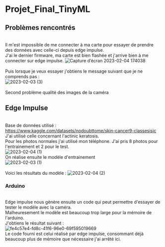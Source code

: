 # **Projet_Final_TinyML**

## Problèmes rencontrés
<br />Il m'est impossible de me connecter à ma carte pour essayer de prendre des données avec celle-ci depuis edge impulse.
<br />J'ai le dernier firmware, ma carte est bien flashée et j'arrive bien à me connecter sur edge impulse.
![Capture d’écran 2023-02-04 174038](https://user-images.githubusercontent.com/84152339/216779109-e6e0216d-1985-442f-b557-72ab5e4fd8f5.png)
<br />
<br />Puis lorsque je veux essayer j'obtiens le message suivant que je ne comprends pas :
<br />
![2023-02-03 (3)](https://user-images.githubusercontent.com/84152339/216778178-98f6c3bc-ecb4-45db-9a36-3ff55bbd08a6.png)
<br />
<br /> Second problème qualité des images de la caméra
<br />
## Edge Impulse
<br />Base de données utilisé : https://www.kaggle.com/datasets/nodoubttome/skin-cancer9-classesisic 
<br />J'ai utilisé celle concernant l'actinic keratosis.
<br />Pour les photos normales j'ai utilisé mon téléphone. J'ai pris 8 photos pour l'entrainement et 2 pour le test.
<br />
![2023-02-04 (1)](https://user-images.githubusercontent.com/84152339/216779382-a7946efc-0d8f-4fa9-94fd-6b624b958e43.png)
<br />On réalise ensuite le modèle d'entrainement 
<br />
![2023-02-03 (1)](https://user-images.githubusercontent.com/84152339/216779495-c54f8805-1e20-471b-ac6b-fc1cb6d38393.png)
<br />
<br />Voici les résultats du modèle :
![2023-02-04 (2)](https://user-images.githubusercontent.com/84152339/216779589-095c50d9-20d3-486c-b4a9-cbb77b5e3fa4.png)
<br />
### Arduino
<br /> Edge impulse nous gènère ensuite un code qui peut permettre d'essayer de tester le modèle avec la caméra.
<br /> Malheuresement le modèle est beaucoup trop large pour la mémoire de l'arduino. 
<br /> J'obtiens le résultat suivant :
<br /> 
![fe4c57e4-fd8c-41f6-96e0-69f595019669](https://user-images.githubusercontent.com/84152339/216779886-c8bfb1af-feac-4dab-af71-b88ac5eb73a4.jpg)
<br /> Le code fourni est celui réalisé par edge impulse, consommant déjà beaucoup plus de mémoire que nécessaire j'ai arrêté ici.
